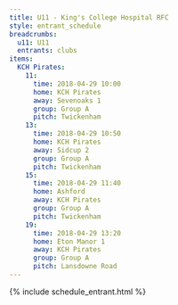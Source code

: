 ```yaml
---
title: U11 - King's College Hospital RFC
style: entrant_schedule
breadcrumbs:
  u11: U11
  entrants: clubs
items:
  KCH Pirates:
    11:
      time: 2018-04-29 10:00
      home: KCH Pirates
      away: Sevenoaks 1
      group: Group A
      pitch: Twickenham
    13:
      time: 2018-04-29 10:50
      home: KCH Pirates
      away: Sidcup 2
      group: Group A
      pitch: Twickenham
    15:
      time: 2018-04-29 11:40
      home: Ashford
      away: KCH Pirates
      group: Group A
      pitch: Twickenham
    19:
      time: 2018-04-29 13:20
      home: Eton Manor 1
      away: KCH Pirates
      group: Group A
      pitch: Lansdowne Road
---
```


{% include schedule_entrant.html %}
